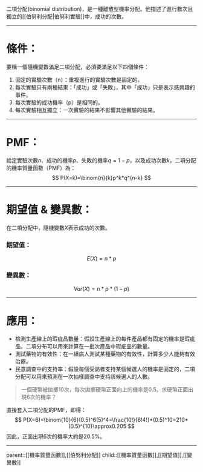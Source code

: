 二項分配(binomial distribution)，是一種離散型機率分配。他描述了進行數次且獨立的[[伯努利分配|伯努利實驗]]中，成功的次數。
- - -
# 條件：
要稱一個隨機變數滿足二項分配，必須要滿足以下四個條件：
1. 固定的實驗次數（n）：重複進行的實驗次數是固定的。
2. 每次實驗只有兩種結果：「成功」或「失敗」，其中「成功」只是表示感興趣的事件。
3. 每次實驗的成功機率（p）是相同的。
4. 每次實驗相互獨立：一次實驗的結果不影響其他實驗的結果。
-  - -
# PMF：
給定實驗次數$n$、成功的機率$p$、失敗的機率$q=1-p$，以及成功次數$k$，二項分配的機率質量函數（PMF）為：
$$
P(X=k)=\binom{n}{k}p^k*q^{n-k}
$$
- - -
# 期望值 & 變異數：
在二項分配中，隨機變數$X$表示成功的次數。
### 期望值：
$$
E(X)=n*p
$$
### 變異數：
$$
Var(X)=n*p*(1-p)
$$
- - -
# 應用：
- 檢測生產線上的瑕疵品數量：假設生產線上的每件產品都有固定的機率是瑕疵品，二項分布可以用來計算在一批次產品中瑕疵品的數量。
- 測試藥物的有效性：在一組病人測試某種藥物的有效性，計算多少人能夠有效治療。
- 民意調查中的支持率：假設每個受訪者支持某個候選人的機率是固定的，二項分配可以用來預測在一次抽樣調查中支持該候選人的人數。

>一個硬幣被拋擲10次，每次拋擲硬幣正面向上的機率是0.5。求硬幣正面出現6次的機率？

直接套入二項分配的PMF，即得：
$$
P(X=6)=\binom{10}{6}(0.5)^6(5)^4=\frac{10!}{6!4!}*(0.5)^10=210*(0.5)^{10}\approx0.205
$$
因此，正面出現6次的機率大約是20.5%。
- - -
parent::[[機率質量函數]],[[伯努利分配]]
child::[[機率質量函數]],[[期望值]],[[變異數]]